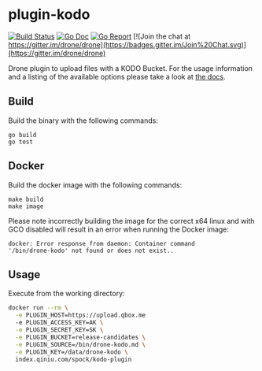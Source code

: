 # plugin-kodo

[![Build Status](http://beta.drone.io/api/badges/drone-plugins/drone-s3-sync/status.svg)](http://beta.drone.io/drone-plugins/drone-s3-sync)
[![Go Doc](https://godoc.org/github.com/drone-plugins/drone-s3-sync?status.svg)](http://godoc.org/github.com/drone-plugins/drone-s3-sync)
[![Go Report](https://goreportcard.com/badge/github.com/drone-plugins/drone-s3-sync)](https://goreportcard.com/report/github.com/drone-plugins/drone-s3-sync)
[![Join the chat at https://gitter.im/drone/drone](https://badges.gitter.im/Join%20Chat.svg)](https://gitter.im/drone/drone)

Drone plugin to upload files with a KODO Bucket. For the
usage information and a listing of the available options please take a look at
[the docs](DOCS.md).

## Build

Build the binary with the following commands:

```
go build
go test
```

## Docker

Build the docker image with the following commands:

```
make build
make image
```

Please note incorrectly building the image for the correct x64 linux and with
GCO disabled will result in an error when running the Docker image:

```
docker: Error response from daemon: Container command
'/bin/drone-kodo' not found or does not exist..
```

## Usage

Execute from the working directory:


```sh
docker run --rm \
  -e PLUGIN_HOST=https://upload.qbox.me
  -e PLUGIN_ACCESS_KEY=AK \
  -e PLUGIN_SECRET_KEY=SK \
  -e PLUGIN_BUCKET=release-candidates \
  -e PLUGIN_SOURCE=/bin/drone-kodo.md \
  -e PLUGIN_KEY=/data/drone-kodo \
  index.qiniu.com/spock/kodo-plugin
```
